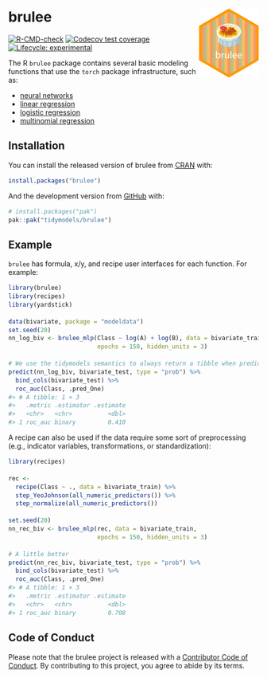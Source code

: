 
<!-- README.md is generated from README.Rmd. Please edit that file -->

# brulee <a href="https://brulee.tidymodels.org/"><img src="man/figures/logo.png" align="right" height="139" alt="a dish of creme brulee on a striped background" /></a>

<!-- badges: start -->

[![R-CMD-check](https://github.com/tidymodels/brulee/actions/workflows/R-CMD-check.yaml/badge.svg)](https://github.com/tidymodels/brulee/actions/workflows/R-CMD-check.yaml)
[![Codecov test
coverage](https://codecov.io/gh/tidymodels/brulee/branch/main/graph/badge.svg)](https://app.codecov.io/gh/tidymodels/brulee?branch=main)
[![Lifecycle:
experimental](https://img.shields.io/badge/lifecycle-experimental-orange.svg)](https://lifecycle.r-lib.org/articles/stages.html)
<!-- badges: end -->

The R `brulee` package contains several basic modeling functions that
use the `torch` package infrastructure, such as:

- [neural
  networks](https://brulee.tidymodels.org/reference/brulee_mlp.html)
- [linear
  regression](https://brulee.tidymodels.org/reference/brulee_linear_reg.html)
- [logistic
  regression](https://brulee.tidymodels.org/reference/brulee_logistic_reg.html)
- [multinomial
  regression](https://brulee.tidymodels.org/reference/brulee_multinomial_reg.html)

## Installation

You can install the released version of brulee from
[CRAN](https://CRAN.R-project.org) with:

``` r
install.packages("brulee")
```

And the development version from
[GitHub](https://github.com/tidymodels/brulee) with:

``` r
# install.packages("pak")
pak::pak("tidymodels/brulee")
```

## Example

`brulee` has formula, x/y, and recipe user interfaces for each function.
For example:

``` r
library(brulee)
library(recipes)
library(yardstick)

data(bivariate, package = "modeldata")
set.seed(20)
nn_log_biv <- brulee_mlp(Class ~ log(A) + log(B), data = bivariate_train, 
                         epochs = 150, hidden_units = 3)

# We use the tidymodels semantics to always return a tibble when predicting
predict(nn_log_biv, bivariate_test, type = "prob") %>% 
  bind_cols(bivariate_test) %>% 
  roc_auc(Class, .pred_One)
#> # A tibble: 1 × 3
#>   .metric .estimator .estimate
#>   <chr>   <chr>          <dbl>
#> 1 roc_auc binary         0.410
```

A recipe can also be used if the data require some sort of preprocessing
(e.g., indicator variables, transformations, or standardization):

``` r
library(recipes)

rec <- 
  recipe(Class ~ ., data = bivariate_train) %>%  
  step_YeoJohnson(all_numeric_predictors()) %>% 
  step_normalize(all_numeric_predictors())

set.seed(20)
nn_rec_biv <- brulee_mlp(rec, data = bivariate_train, 
                         epochs = 150, hidden_units = 3)

# A little better
predict(nn_rec_biv, bivariate_test, type = "prob") %>% 
  bind_cols(bivariate_test) %>% 
  roc_auc(Class, .pred_One)
#> # A tibble: 1 × 3
#>   .metric .estimator .estimate
#>   <chr>   <chr>          <dbl>
#> 1 roc_auc binary         0.708
```

## Code of Conduct

Please note that the brulee project is released with a [Contributor Code
of
Conduct](https://contributor-covenant.org/version/2/0/CODE_OF_CONDUCT.html).
By contributing to this project, you agree to abide by its terms.
